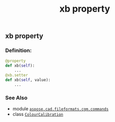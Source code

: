 ﻿---
title: xb property
second_title: Aspose.CAD for Python via .NET API References
description: 
type: docs
weight: 240
url: /python-net/aspose.cad.fileformats.cgm.commands/colourcalibration/xb/
is_root: false
---

## xb property

### Definition:
```python
@property
def xb(self):
    ...
@xb.setter
def xb(self, value):
    ...
```

### See Also
* module [`aspose.cad.fileformats.cgm.commands`](../../)
* class [`ColourCalibration`](/cad/python-net/aspose.cad.fileformats.cgm.commands/colourcalibration)
